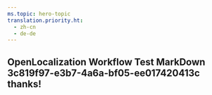 ```yaml
---
ms.topic: hero-topic
translation.priority.ht: 
  - zh-cn
  - de-de
---
```

## OpenLocalization Workflow Test MarkDown 3c819f97-e3b7-4a6a-bf05-ee017420413c thanks!
